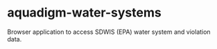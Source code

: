 # aquadigm-water-systems
Browser application to access SDWIS (EPA) water system and violation data.
